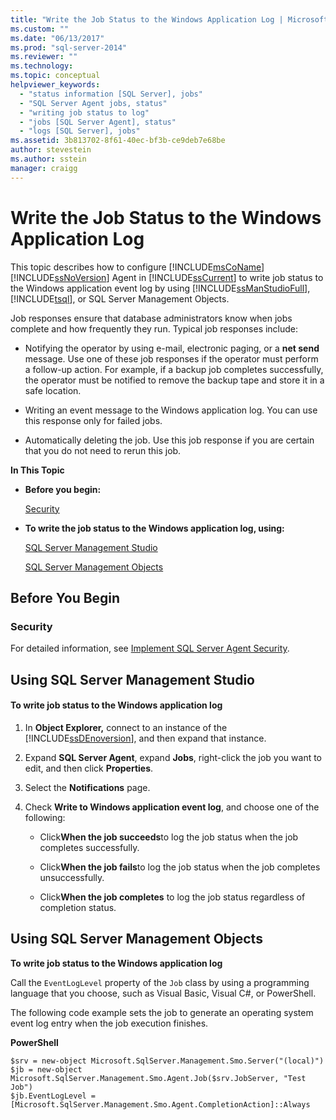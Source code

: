 ```yaml
---
title: "Write the Job Status to the Windows Application Log | Microsoft Docs"
ms.custom: ""
ms.date: "06/13/2017"
ms.prod: "sql-server-2014"
ms.reviewer: ""
ms.technology:
ms.topic: conceptual
helpviewer_keywords: 
  - "status information [SQL Server], jobs"
  - "SQL Server Agent jobs, status"
  - "writing job status to log"
  - "jobs [SQL Server Agent], status"
  - "logs [SQL Server], jobs"
ms.assetid: 3b813702-8f61-40ec-bf3b-ce9deb7e68be
author: stevestein
ms.author: sstein
manager: craigg
---
```

# Write the Job Status to the Windows Application Log
  This topic describes how to configure [!INCLUDE[msCoName](../../includes/msconame-md.md)] [!INCLUDE[ssNoVersion](../../includes/ssnoversion-md.md)] Agent in [!INCLUDE[ssCurrent](../../includes/sscurrent-md.md)] to write job status to the Windows application event log by using [!INCLUDE[ssManStudioFull](../../includes/ssmanstudiofull-md.md)], [!INCLUDE[tsql](../../includes/tsql-md.md)], or SQL Server Management Objects.  
  
 Job responses ensure that database administrators know when jobs complete and how frequently they run. Typical job responses include:  
  
-   Notifying the operator by using e-mail, electronic paging, or a **net send** message. Use one of these job responses if the operator must perform a follow-up action. For example, if a backup job completes successfully, the operator must be notified to remove the backup tape and store it in a safe location.  
  
-   Writing an event message to the Windows application log. You can use this response only for failed jobs.  
  
-   Automatically deleting the job. Use this job response if you are certain that you do not need to rerun this job.  
  
 **In This Topic**  
  
-   **Before you begin:**  
  
     [Security](#Security)  
  
-   **To write the job status to the Windows application log, using:**  
  
     [SQL Server Management Studio](#SSMS)  
  
     [SQL Server Management Objects](#SMO)  
  
##  <a name="BeforeYouBegin"></a> Before You Begin  
  
###  <a name="Security"></a> Security  
 For detailed information, see [Implement SQL Server Agent Security](implement-sql-server-agent-security.md).  
  
##  <a name="SSMS"></a> Using SQL Server Management Studio  
  
#### To write job status to the Windows application log  
  
1.  In **Object Explorer,** connect to an instance of the [!INCLUDE[ssDEnoversion](../../includes/ssdenoversion-md.md)], and then expand that instance.  
  
2.  Expand **SQL Server Agent**, expand **Jobs**, right-click the job you want to edit, and then click **Properties**.  
  
3.  Select the **Notifications** page.  
  
4.  Check **Write to Windows application event log**, and choose one of the following:  
  
    -   Click**When the job succeeds**to log the job status when the job completes successfully.  
  
    -   Click**When the job fails**to log the job status when the job completes unsuccessfully.  
  
    -   Click**When the job completes** to log the job status regardless of completion status.  
  
##  <a name="SMO"></a> Using SQL Server Management Objects  
 **To write job status to the Windows application log**  
  
 Call the `EventLogLevel` property of the `Job` class by using a programming language that you choose, such as Visual Basic, Visual C#, or PowerShell.  
  
 The following code example sets the job to generate an operating system event log entry when the job execution finishes.  
  
 **PowerShell**  
  
```  
$srv = new-object Microsoft.SqlServer.Management.Smo.Server("(local)")  
$jb = new-object Microsoft.SqlServer.Management.Smo.Agent.Job($srv.JobServer, "Test Job")  
$jb.EventLogLevel = [Microsoft.SqlServer.Management.Smo.Agent.CompletionAction]::Always  
```  
  
  
